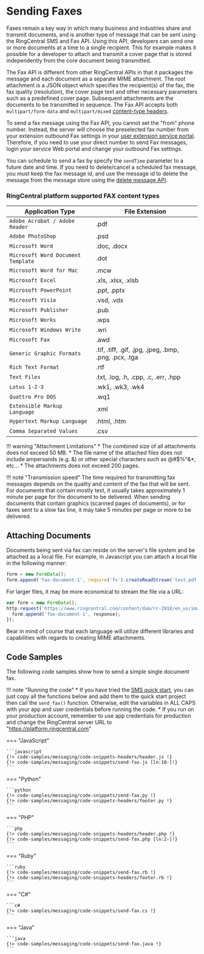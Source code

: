 # Sending Faxes

Faxes remain a key way in which many business and industries share and transmit documents, and is another type of message that can be sent using the RingCentral SMS and Fax API. Using this API, developers can send one or more documents at a time to a single recipient. This for example makes it possible for a developer to attach and transmit a cover page that is stored independently from the core document being transmitted.

The Fax API is different from other RingCentral APIs in that it packages the message and each document as a separate MIME attachment. The root attachment is a JSON object which specifies the recipient(s) of the fax, the fax quality (resolution), the cover page text and other necessary parameters such as a predefined cover page. Subsequent attachments are the documents to be transmitted in sequence. The Fax API accepts both `multipart/form-data` and `multipart/mixed` [content-type headers](fax-multipart-formats.md).

To send a fax message using the Fax API, you cannot set the "from" phone number. Instead, the server will choose the preselected fax number from your extension outbound Fax settings in your [user extension service portal](https://service.ringcentral.com). Therefore, if you need to use your direct number to send Fax messages, login your service Web portal and change your outbound Fax settings.

You can schedule to send a fax by specify the `sendTime` parameter to a future date and time. If you need to delete/cancel a scheduled fax message, you must keep the fax message id, and use the message id to delete the message from the message store using the [delete message API](https://developers.ringcentral.com/api-reference/Message-Store/deleteMessage).

### RingCentral platform supported FAX content types

| Application Type | File Extension |
|-|-|
| `Adobe Acrobat / Adobe Reader` | .pdf |
| `Adobe PhotoShop` | .psd |
| `Microsoft Word` | .doc, .docx |
| `Microsoft Word Document Template` | .dot |
| `Microsoft Word for Mac` | .mcw |
| `Microsoft Excel` | .xls, .xlsx, .xlsb |
| `Microsoft PowerPoint` | .ppt, .pptx |
| `Microsoft Visio` | .vsd, .vdx |
| `Microsoft Publisher` | .pub |
| `Microsoft Works` | .wps |
| `Microsoft Windows Write` | .wri |
| `Microsoft Fax` | .awd |
| `Generic Graphic Formats` | .tif, .tiff, .gif, .jpg, .jpeg, .bmp, .png, .pcx, .tga |
| `Rich Text Format` | .rtf |
| `Text Files` | .txt, .log, .h, .cpp, .c, .err, .hpp |
| `Lotus 1-2-3` | .wk1, .wk3, .wk4 |
| `Quattro Pro DOS` | .wq1 |
| `Extensible Markup Language` | .xml |
| `Hypertext Markup Language` | .html, .htm |
| `Comma Separated Values` | .csv |

!!! warning "Attachment Limitations"
    * The combined size of all attachments does not exceed 50 MB.
    * The file name of the attached files does not include ampersands (e.g. &) or other special characters such as @#$%^&*, etc...
    * The attachments does not exceed 200 pages.

!!! note "Transmission speed"
    The time required for transmitting fax messages depends on the quality and content of the fax that will be sent. For documents that contain mostly text, it usually takes approximately 1 minute per page for the document to be delivered. When sending documents that contain graphics (scanned pages of documents), or for faxes sent to a slow fax line, it may take 5 minutes per page or more to be delivered.

## Attaching Documents

Documents being sent via fax can reside on the server's file system and be attached as a local file. For example, in Javascript you can attach a local file in the following manner:

```javascript
form = new FormData();
form.append('fax-document-1', require('fs').createReadStream('test.pdf'));
```

For larger files, it may be more economical to stream the file via a URL:

```javascript
var form = new FormData();
http.request('https://www.ringcentral.com/content/dam/rc-2018/en_us/images/logo.jpg', function(response) {
  form.append('fax-document-1', response);
});
```

Bear in mind of course that each language will utilize different libraries and capabilities with regards to creating MIME attachments.

## Code Samples

The following code samples show how to send a simple single document fax.

!!! note "Running the code"
    * If you have tried the [SMS quick start](../quick-start.md), you can just copy all the functions below and add them to the quick start project then call the `send_fax()` function. Otherwise, edit the variables in ALL CAPS with your app and user credentials before running the code.
    * If you run on your production account, remember to use app credentials for production and change the RingCentral server URL to "https://platform.ringcentral.com"

=== "JavaScript"

    ```javascript
    {!> code-samples/messaging/code-snippets-headers/header.js !}
    {!> code-samples/messaging/code-snippets/send-fax.js [ln:10-]!}
    ```

=== "Python"

    ```python
    {!> code-samples/messaging/code-snippets/send-fax.py !}
    {!> code-samples/messaging/code-snippets-headers/footer.py !}
    ```

=== "PHP"

    ```php
    {!> code-samples/messaging/code-snippets-headers/header.php !}
    {!> code-samples/messaging/code-snippets/send-fax.php [ln:2-]!}
    ```

=== "Ruby"

    ```ruby
    {!> code-samples/messaging/code-snippets/send-fax.rb !}
    {!> code-samples/messaging/code-snippets-headers/footer.rb !}
    ```

=== "C#"

    ```c#
    {!> code-samples/messaging/code-snippets/send-fax.cs !}
    ```

=== "Java"

    ```java
    {!> code-samples/messaging/code-snippets/send-fax.java !}
    ```
